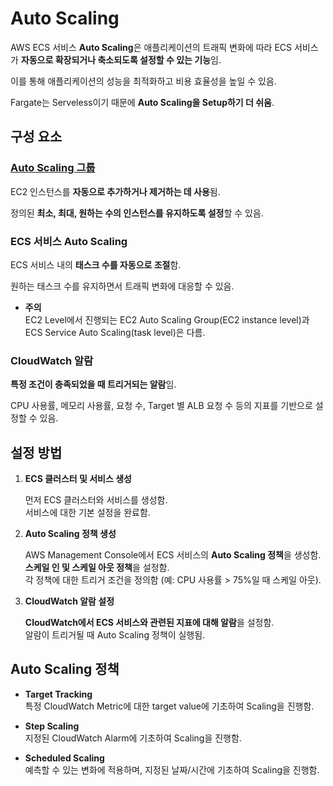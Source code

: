 # Auto Scaling

AWS ECS 서비스 **Auto Scaling**은 애플리케이션의 트래픽 변화에 따라 ECS 서비스가 **자동으로 확장되거나 축소되도록 설정할 수 있는 기능**임.  

이를 통해 애플리케이션의 성능을 최적화하고 비용 효율성을 높일 수 있음.  

Fargate는 Serveless이기 때문에 **Auto Scaling을 Setup하기 더 쉬움**.

## 구성 요소

### [Auto Scaling 그룹](https://github.com/LeeWooJung/AWS-SAA-C03/tree/main/3.%20Compute/3-2.%20Auto%20Scaling%20Group)

EC2 인스턴스를 **자동으로 추가하거나 제거하는 데 사용**됨.

정의된 **최소, 최대, 원하는 수의 인스턴스를 유지하도록 설정**할 수 있음.

### ECS 서비스 Auto Scaling

ECS 서비스 내의 **태스크 수를 자동으로 조절**함.

원하는 태스크 수를 유지하면서 트래픽 변화에 대응할 수 있음.

* **주의**  
    EC2 Level에서 진행되는 EC2 Auto Scaling Group(EC2 instance level)과 ECS Service Auto Scaling(task level)은 다름.

### CloudWatch 알람

**특정 조건이 충족되었을 때 트리거되는 알람**임.

CPU 사용률, 메모리 사용률, 요청 수, Target 별 ALB 요청 수 등의 지표를 기반으로 설정할 수 있음.

## 설정 방법

1. **ECS 클러스터 및 서비스 생성**

    먼저 ECS 클러스터와 서비스를 생성함.  
    서비스에 대한 기본 설정을 완료함.

2. **Auto Scaling 정책 생성**

    AWS Management Console에서 ECS 서비스의 **Auto Scaling 정책**을 생성함.  
    **스케일 인 및 스케일 아웃 정책**을 설정함.  
    각 정책에 대한 트리거 조건을 정의함 (예: CPU 사용률 > 75%일 때 스케일 아웃).

3. **CloudWatch 알람 설정**

    **CloudWatch에서 ECS 서비스와 관련된 지표에 대해 알람**을 설정함.  
    알람이 트리거될 때 Auto Scaling 정책이 실행됨.

## Auto Scaling 정책

* **Target Tracking**  
    특정 CloudWatch Metric에 대한 target value에 기초하여 Scaling을 진행함.

* **Step Scaling**  
    지정된 CloudWatch Alarm에 기초하여 Scaling을 진행함.

* **Scheduled Scaling**  
    예측할 수 있는 변화에 적용하며, 지정된 날짜/시간에 기초하여 Scaling을 진행함.